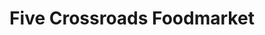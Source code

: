 ---
title: "Five Crossroads Foodmarket"
url: /hamilton/five-crossroads-foodmarket/
shop: convenience
---